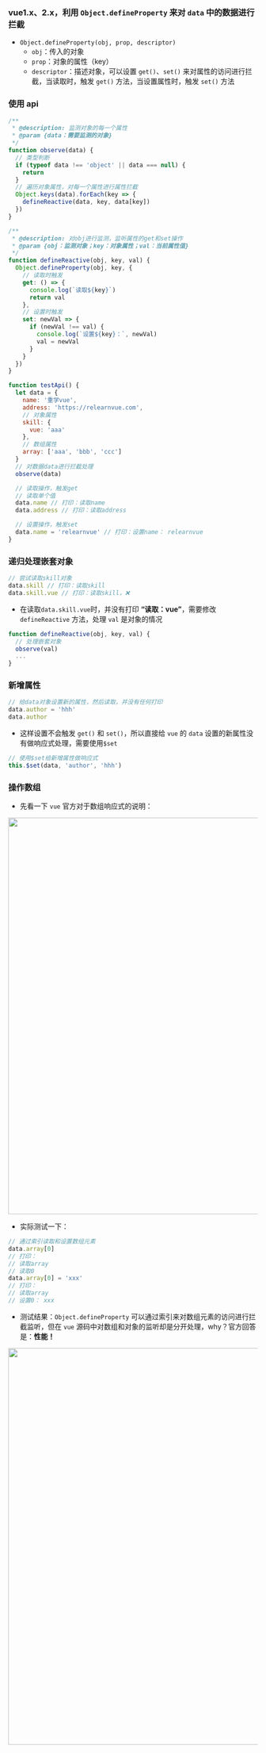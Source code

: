 ### vue1.x、2.x，利用 `Object.defineProperty` 来对 `data` 中的数据进行拦截

- `Object.defineProperty(obj, prop, descriptor)`
  - `obj`：传入的对象
  - `prop`：对象的属性（key）
  - `descriptor`：描述对象，可以设置 `get()`、`set()` 来对属性的访问进行拦截，当读取时，触发 `get()` 方法，当设置属性时，触发 `set()` 方法

### 使用 api

```js
/**
 * @description: 监测对象的每一个属性
 * @param {data：需要监测的对象}
 */
function observe(data) {
  // 类型判断
  if (typeof data !== 'object' || data === null) {
    return
  }
  // 遍历对象属性，对每一个属性进行属性拦截
  Object.keys(data).forEach(key => {
    defineReactive(data, key, data[key])
  })
}

/**
 * @description: 对obj进行监测，监听属性的get和set操作
 * @param {obj：监测对象；key：对象属性；val：当前属性值}
 */
function defineReactive(obj, key, val) {
  Object.defineProperty(obj, key, {
    // 读取时触发
    get: () => {
      console.log(`读取${key}`)
      return val
    },
    // 设置时触发
    set: newVal => {
      if (newVal !== val) {
        console.log(`设置${key}：`, newVal)
        val = newVal
      }
    }
  })
}

function testApi() {
  let data = {
    name: '重学vue',
    address: 'https://relearnvue.com',
    // 对象属性
    skill: {
      vue: 'aaa'
    },
    // 数组属性
    array: ['aaa', 'bbb', 'ccc']
  }
  // 对数据data进行拦截处理
  observe(data)

  // 读取操作，触发get
  // 读取单个值
  data.name // 打印：读取name
  data.address // 打印：读取address

  // 设置操作，触发set
  data.name = 'relearnvue' // 打印：设置name： relearnvue
}
```

### 递归处理嵌套对象

```js
// 尝试读取skill对象
data.skill // 打印：读取skill
data.skill.vue // 打印：读取skill，❌
```

- 在读取`data.skill.vue`时，并没有打印 **“读取：vue”**，需要修改 `defineReactive` 方法，处理 `val` 是对象的情况

```js
function defineReactive(obj, key, val) {
  // 处理嵌套对象
  observe(val)
  ...
}
```

### 新增属性

```js
// 给data对象设置新的属性，然后读取，并没有任何打印
data.author = 'hhh'
data.author
```

- 这样设置不会触发 `get()` 和 `set()`，所以直接给 `vue` 的 `data` 设置的新属性没有做响应式处理，需要使用`$set`

```js
// 使用$set给新增属性做响应式
this.$set(data, 'author', 'hhh')
```

### 操作数组

- 先看一下 `vue` 官方对于数组响应式的说明：

<img src="https://relearnvue.com/static/vue-array.png" style="width: 800px;">

- 实际测试一下：

```js
// 通过索引读取和设置数组元素
data.array[0]
// 打印：
// 读取array
// 读取0
data.array[0] = 'xxx'
// 打印：
// 读取array
// 设置0： xxx
```

- 测试结果：`Object.defineProperty` 可以通过索引来对数组元素的访问进行拦截监听，但在 `vue` 源码中对数组和对象的监听却是分开处理，why？官方回答是：**性能！**

<img src="https://relearnvue.com/static/vue-array-ans.png" style="width: 800px;">
